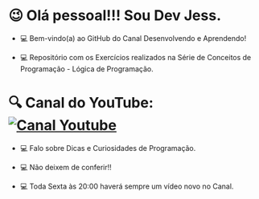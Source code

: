 # 😉 Olá pessoal!!! Sou Dev Jess.


- 💻 Bem-vindo(a) ao GitHub do Canal Desenvolvendo e Aprendendo!

- 💻 Repositório com os Exercícios realizados na Série de Conceitos de Programação - Lógica de Programação.

# 🔍 Canal do YouTube: [![Canal Youtube](https://img.shields.io/badge/-Youtube-30A3DC?style=for-the-badge&logo=youtube&color=red)](https://www.youtube.com/@Desenvolvendo_e_Aprendendo)

- 💻 Falo sobre Dicas e Curiosidades de Programação.

- 💻 Não deixem de conferir!!

- 💻 Toda Sexta às 20:00 haverá sempre um vídeo novo no Canal.
  

